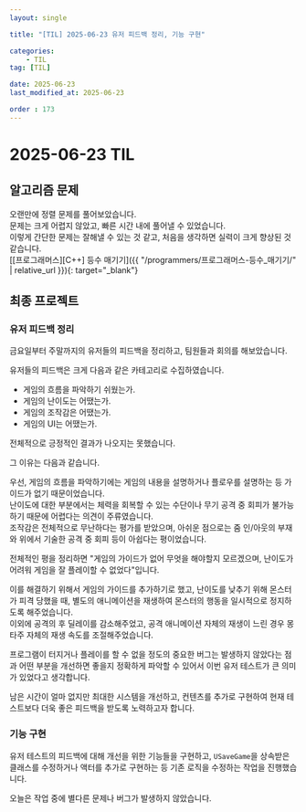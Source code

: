```yaml
---
layout: single

title: "[TIL] 2025-06-23 유저 피드백 정리, 기능 구현"

categories:
    - TIL
tag: [TIL]

date: 2025-06-23
last_modified_at: 2025-06-23

order : 173
---
```


# 2025-06-23 TIL

## 알고리즘 문제

오랜만에 정렬 문제를 풀어보았습니다.  
문제는 크게 어렵지 않았고, 빠른 시간 내에 풀어낼 수 있었습니다.  
이렇게 간단한 문제는 잘해낼 수 있는 것 같고, 처음을 생각하면 실력이 크게 향상된 것 같습니다.  
[[프로그래머스][C++] 등수 매기기]({{ "/programmers/프로그래머스-등수_매기기/" | relative_url }}){: target="_blank"}

## 최종 프로젝트

### 유저 피드백 정리

금요일부터 주말까지의 유저들의 피드백을 정리하고, 팀원들과 회의를 해보았습니다.

유저들의 피드백은 크게 다음과 같은 카테고리로 수집하였습니다.

- 게임의 흐름을 파악하기 쉬웠는가.
- 게임의 난이도는 어땠는가.
- 게임의 조작감은 어땠는가.
- 게임의 UI는 어땠는가.

전체적으로 긍정적인 결과가 나오지는 못했습니다.

그 이유는 다음과 같습니다.

우선, 게임의 흐름을 파악하기에는 게임의 내용을 설명하거나 플로우를 설명하는 등 가이드가 없기 때문이었습니다.  
난이도에 대한 부분에서는 체력을 회복할 수 있는 수단이나 무기 공격 중 회피가 불가능 하기 때문에 어렵다는 의견이 주류였습니다.  
조작감은 전체적으로 무난하다는 평가를 받았으며, 아쉬운 점으로는 줌 인/아웃의 부재와 위에서 기술한 공격 중 회피 등이 아쉽다는 평이었습니다.

전체적인 평을 정리하면 "게임의 가이드가 없어 무엇을 해야할지 모르겠으며, 난이도가 어려워 게임을 잘 플레이할 수 없었다"입니다.

이를 해결하기 위해서 게임의 가이드를 추가하기로 했고, 난이도를 낮추기 위해 몬스터가 피격 당했을 때, 별도의 애니메이션을 재생하여 몬스터의 행동을 일시적으로 정지하도록 해주었습니다.  
이외에 공격의 후 딜레이를 감소해주었고, 공격 애니메이션 자체의 재생이 느린 경우 몽타주 자체의 재생 속도를 조절해주었습니다.

프로그램이 터지거나 플레이를 할 수 없을 정도의 중요한 버그는 발생하지 않았다는 점과 어떤 부분을 개선하면 좋을지 정확하게 파악할 수 있어서 이번 유저 테스트가 큰 의미가 있었다고 생각합니다.

남은 시간이 얼마 없지만 최대한 시스템을 개선하고, 컨텐츠를 추가로 구현하여 현재 테스트보다 더욱 좋은 피드백을 받도록 노력하고자 합니다.

### 기능 구현

유저 테스트의 피드백에 대해 개선을 위한 기능들을 구현하고, `USaveGame`을 상속받은 클래스를 수정하거나 액터를 추가로 구현하는 등 기존 로직을 수정하는 작업을 진행했습니다.

오늘은 작업 중에 별다른 문제나 버그가 발생하지 않았습니다.